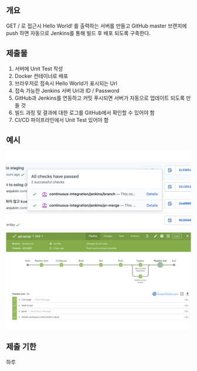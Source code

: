 ## 개요
GET / 로 접근시 Hello World! 를 출력하는 서버를 만들고 GitHub master 브랜치에 push 하면 자동으로 Jenkins를 통해 빌드 후 배포 되도록 구축한다.

## 제출물
1. 서버에 Unit Test 작성
2. Docker 컨테이너로 배포
3. 브라우저로 접속시 Hello World가 표시되는 Url
4. 접속 가능한 Jenkins 서버 Url과 ID / Password
5. GitHub과 Jenkins를 연동하고 커밋 푸시되면 서버가 자동으로 업데이트 되도록 만들 것
6. 빌드 과정 및 결과에 대한 로그를 GitHub에서 확인할 수 있어야 함
7. CI/CD 파이프라인에서 Unit Test 있어야 함

## 예시
![GitHub Jenkins Integration](/screenshots/s2.png?raw=true)
![Jenkins Pipeline](/screenshots/s3.png?raw=true)

## 제출 기한
하루
